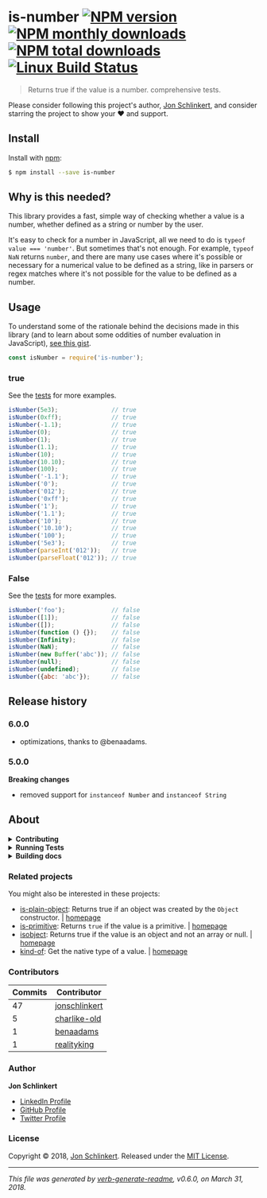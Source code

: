 # is-number [![NPM version](https://img.shields.io/npm/v/is-number.svg?style=flat)](https://www.npmjs.com/package/is-number) [![NPM monthly downloads](https://img.shields.io/npm/dm/is-number.svg?style=flat)](https://npmjs.org/package/is-number) [![NPM total downloads](https://img.shields.io/npm/dt/is-number.svg?style=flat)](https://npmjs.org/package/is-number) [![Linux Build Status](https://img.shields.io/travis/jonschlinkert/is-number.svg?style=flat&label=Travis)](https://travis-ci.org/jonschlinkert/is-number)

> Returns true if the value is a number. comprehensive tests.

Please consider following this project's author, [Jon Schlinkert](https://github.com/jonschlinkert), and consider starring the project to show your :heart: and support.

## Install

Install with [npm](https://www.npmjs.com/):

```sh
$ npm install --save is-number
```

## Why is this needed?

This library provides a fast, simple way of checking whether a value is a number, whether defined as a string or number by the user.

It's easy to check for a number in JavaScript, all we need to do is `typeof value === 'number'`. But sometimes that's not enough. For example, `typeof NaN` returns `number`, and there are many use cases where it's possible or necessary for a numerical value to be defined as a string, like in parsers or regex matches where it's not possible for the value to be defined as a number.

## Usage

To understand some of the rationale behind the decisions made in this library (and to learn about some oddities of number evaluation in JavaScript), [see this gist](https://gist.github.com/jonschlinkert/e30c70c713da325d0e81).

```js
const isNumber = require('is-number');
```

### true

See the [tests](./test.js) for more examples.

```js
isNumber(5e3);               // true
isNumber(0xff);              // true
isNumber(-1.1);              // true
isNumber(0);                 // true
isNumber(1);                 // true
isNumber(1.1);               // true
isNumber(10);                // true
isNumber(10.10);             // true
isNumber(100);               // true
isNumber('-1.1');            // true
isNumber('0');               // true
isNumber('012');             // true
isNumber('0xff');            // true
isNumber('1');               // true
isNumber('1.1');             // true
isNumber('10');              // true
isNumber('10.10');           // true
isNumber('100');             // true
isNumber('5e3');             // true
isNumber(parseInt('012'));   // true
isNumber(parseFloat('012')); // true
```

### False

See the [tests](./test.js) for more examples.

```js
isNumber('foo');             // false
isNumber([1]);               // false
isNumber([]);                // false
isNumber(function () {});    // false
isNumber(Infinity);          // false
isNumber(NaN);               // false
isNumber(new Buffer('abc')); // false
isNumber(null);              // false
isNumber(undefined);         // false
isNumber({abc: 'abc'});      // false
```

## Release history

### 6.0.0

* optimizations, thanks to @benaadams.

### 5.0.0

**Breaking changes**

* removed support for `instanceof Number` and `instanceof String`

## About

<details>
<summary><strong>Contributing</strong></summary>

Pull requests and stars are always welcome. For bugs and feature requests, [please create an issue](../../issues/new).

</details>

<details>
<summary><strong>Running Tests</strong></summary>

Running and reviewing unit tests is a great way to get familiarized with a library and its API. You can install dependencies and run tests with the following command:

```sh
$ npm install && npm test
```

</details>

<details>
<summary><strong>Building docs</strong></summary>

_(This project's readme.md is generated by [verb](https://github.com/verbose/verb-generate-readme), please don't edit the readme directly. Any changes to the readme must be made in the [.verb.md](.verb.md) readme template.)_

To generate the readme, run the following command:

```sh
$ npm install -g verbose/verb#dev verb-generate-readme && verb
```

</details>

### Related projects

You might also be interested in these projects:

* [is-plain-object](https://www.npmjs.com/package/is-plain-object): Returns true if an object was created by the `Object` constructor. | [homepage](https://github.com/jonschlinkert/is-plain-object "Returns true if an object was created by the `Object` constructor.")
* [is-primitive](https://www.npmjs.com/package/is-primitive): Returns `true` if the value is a primitive.  | [homepage](https://github.com/jonschlinkert/is-primitive "Returns `true` if the value is a primitive. ")
* [isobject](https://www.npmjs.com/package/isobject): Returns true if the value is an object and not an array or null. | [homepage](https://github.com/jonschlinkert/isobject "Returns true if the value is an object and not an array or null.")
* [kind-of](https://www.npmjs.com/package/kind-of): Get the native type of a value. | [homepage](https://github.com/jonschlinkert/kind-of "Get the native type of a value.")

### Contributors

| **Commits** | **Contributor** | 
| --- | --- |
| 47 | [jonschlinkert](https://github.com/jonschlinkert) |
| 5 | [charlike-old](https://github.com/charlike-old) |
| 1 | [benaadams](https://github.com/benaadams) |
| 1 | [realityking](https://github.com/realityking) |

### Author

**Jon Schlinkert**

* [LinkedIn Profile](https://linkedin.com/in/jonschlinkert)
* [GitHub Profile](https://github.com/jonschlinkert)
* [Twitter Profile](https://twitter.com/jonschlinkert)

### License

Copyright © 2018, [Jon Schlinkert](https://github.com/jonschlinkert).
Released under the [MIT License](LICENSE).

***

_This file was generated by [verb-generate-readme](https://github.com/verbose/verb-generate-readme), v0.6.0, on March 31, 2018._